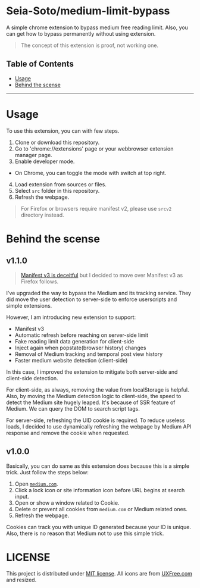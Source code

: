 # Seia-Soto/medium-limit-bypass

A simple chrome extension to bypass medium free reading limit.
Also, you can get how to bypass permanently without using extension.

> The concept of this extension is proof, not working one.

## Table of Contents

- [Usage](#usage)
- [Behind the scense](#behind-the-scense)

----

# Usage

To use this extension, you can with few steps.

1. Clone or download this repository.
2. Go to 'chrome://extensions' page or your webbrowser extension manager page.
3. Enable developer mode.
  - On Chrome, you can toggle the mode with switch at top right.
4. Load extension from sources or files.
5. Select `src` folder in this repository.
6. Refresh the webpage.

> For Firefox or browsers require manifest v2, please use `srcv2` directory instead.

# Behind the scense

## v1.1.0

> [Manifest v3 is deceitful](https://www.eff.org/deeplinks/2021/12/chrome-users-beware-manifest-v3-deceitful-and-threatening) but I decided to move over Manifest v3 as Firefox follows.

I've upgraded the way to bypass the Medium and its tracking service.
They did move the user detection to server-side to enforce userscripts and simple extensions.

However, I am introducing new extension to support:
- Manifest v3
- Automatic refresh before reaching on server-side limit
- Fake reading limit data generation for client-side
- Inject again when popstate(browser history) changes
- Removal of Medium tracking and temporal post view history
- Faster medium website detection (client-side)

In this case, I improved the extension to mitigate both server-side and client-side detection.

For client-side, as always, removing the value from localStorage is helpful.
Also, by moving the Medium detection logic to client-side, the speed to detect the Medium site hugely leaped.
It's because of SSR feature of Medium.
We can query the DOM to search script tags.

For server-side, refreshing the UID cookie is required.
To reduce useless loads, I decided to use dynamically refreshing the webpage by Medium API response and remove the cookie when requested.

## v1.0.0

Basically, you can do same as this extension does because this is a simple trick.
Just follow the steps below:

1. Open [`medium.com`](https://medium.com).
2. Click a lock icon or site information icon before URL begins at search input.
3. Open or show a window related to Cookie.
4. Delete or prevent all cookies from `medium.com` or Medium related ones.
5. Refresh the webpage.

Cookies can track you with unique ID generated because your ID is unique.
Also, there is no reason that Medium not to use this simple trick.

# LICENSE

This project is distributed under [MIT license](./LICENSE).
All icons are from [UXFree.com](https://img.uxfree.com/wp-content/uploads/2017/03/medium-icon-white-on-black.png) and resized.
